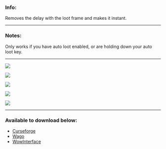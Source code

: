 ### **Info:**

Removes the delay with the loot frame and makes it instant.

* * *

### **Notes:**

Only works if you have auto loot enabled, or are holding down your auto loot key.

* * *

![](https://img.shields.io/badge/Supports-The%20War%20Within-purple?style=flat&logo=battledotnet&logoColor=purple)

![](https://img.shields.io/badge/Supports-%20Mists%20Classic-limegreen?style=flat&logo=battledotnet&logoColor=limegreen)

![](https://img.shields.io/badge/Supports-Cataclysm%20Classic-darkred?style=flat&logo=battledotnet&logoColor=darkred)

![](https://img.shields.io/badge/Supports-Wrath%20Classic-blue?style=flat&logo=battledotnet&logoColor=blue)

![](https://img.shields.io/badge/Supports-Classic-yellow?style=flat&logo=battledotnet&logoColor=yellow)



* * *

### **Available to download below:**

* [Curseforge](https://www.curseforge.com/wow/addons/faster-loot)
* [Wago](https://addons.wago.io/addons/faster-loot)
* [WowInterface](https://www.wowinterface.com/downloads/info26759-FasterLoot.html)